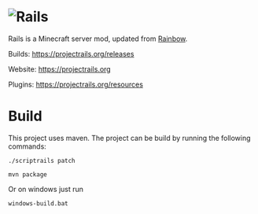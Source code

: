 ![Rails](http://logos-download.com/wp-content/uploads/2016/09/Ruby_on_Rails_logo.png)
=======

Rails is a Minecraft server mod, updated from [Rainbow](https://project-rainbow.org).

Builds: <https://projectrails.org/releases>

Website: <https://projectrails.org>

Plugins: <https://projectrails.org/resources>


Build
=====

This project uses maven. The project can be build by running the following commands:
```
./scriptrails patch
```
```
mvn package
```

Or on windows just run
```
windows-build.bat
```
